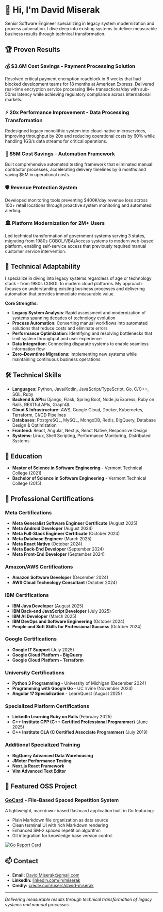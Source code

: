 # 👋 Hi, I'm David Miserak

Senior Software Engineer specializing in legacy system modernization
and process automation. I dive deep into existing systems to deliver
measurable business results through technical transformation.

## 🏆 Proven Results

### 💰 $3.6M Cost Savings - Payment Processing Solution

Resolved critical payment encryption roadblock in 6 weeks that had
blocked development teams for 18 months at American Express. Delivered
real-time encryption service processing 1M+ transactions/day with
sub-50ms latency while achieving regulatory compliance across
international markets.

### ⚡ 20x Performance Improvement - Data Processing Transformation

Redesigned legacy monolithic system into cloud-native microservices,
improving throughput by 20x and reducing operational costs by 60%
while handling 1GB/s data streams for critical operations.

### 🧪 $5M Cost Savings - Automation Framework

Built comprehensive automated testing framework that eliminated manual
contractor processes, accelerating delivery timelines by 6 months and
saving $5M in operational costs.

### 🛡️ Revenue Protection System

Developed monitoring tools preventing $400K/day revenue loss across
100+ retail locations through proactive system monitoring and
automated alerting.

### 🏛️ Platform Modernization for 2M+ Users

Led technical transformation of government systems serving 3 states,
migrating from 1980s COBOL/VBA/Access systems to modern web-based
platform, enabling self-service access that previously required manual
customer service intervention.

## 🚀 Technical Adaptability

I specialize in diving into legacy systems regardless of age or
technology stack - from 1980s COBOL to modern cloud platforms. My
approach focuses on understanding existing business processes and
delivering automation that provides immediate measurable value.

**Core Strengths:**

- **Legacy System Analysis**: Rapid assessment and modernization of systems spanning decades of technology evolution
- **Process Automation**: Converting manual workflows into automated solutions that reduce costs and eliminate errors
- **Performance Optimization**: Identifying and resolving bottlenecks that limit system throughput and user experience
- **Data Integration**: Connecting disparate systems to enable seamless information flow
- **Zero-Downtime Migrations**: Implementing new systems while maintaining continuous business operations

## 🛠️ Technical Skills

- **Languages:** Python, Java/Kotlin, JavaScript/TypeScript, Go, C/C++, SQL, Ruby
- **Backend & APIs:** Django, Flask, Spring Boot, Node.js/Express, Ruby on Rails, RESTful APIs, GraphQL
- **Cloud & Infrastructure:** AWS, Google Cloud, Docker, Kubernetes, Terraform, CI/CD Pipelines
- **Databases:** PostgreSQL, MySQL, MongoDB, Redis, BigQuery, Database Design & Optimization
- **Frontend:** React, Angular, Next.js, React Native, Responsive Design
- **Systems:** Linux, Shell Scripting, Performance Monitoring, Distributed Systems

## 🧠 Education

- **Master of Science in Software Engineering** - Vermont Technical College (2021)
- **Bachelor of Science in Software Engineering** - Vermont Technical College (2015)

## 📜 Professional Certifications

### Meta Certifications

- **Meta Generalist Software Engineer Certificate** (August 2025)
- **Meta Android Developer** (August 2024)
- **Meta Full-Stack Engineer Certificate** (October 2024)
- **Meta Database Engineer** (March 2025)
- **Meta React Native** (October 2024)
- **Meta Back-End Developer** (September 2024)
- **Meta Front-End Developer** (September 2024)

### Amazon/AWS Certifications

- **Amazon Software Developer** (December 2024)
- **AWS Cloud Technology Consultant** (October 2024)

### IBM Certifications

- **IBM Java Developer** (August 2025)
- **IBM Back-end JavaScript Developer** (July 2025)
- **IBM AI Developer** (March 2025)
- **IBM DevOps and Software Engineering** (October 2024)
- **People and Soft Skills for Professional Success** (October 2024)

### Google Certifications

- **Google IT Support** (July 2025)
- **Google Cloud Platform - BigQuery**
- **Google Cloud Platform - Terraform**

### University Certifications

- **Python 3 Programming** - University of Michigan (December 2024)
- **Programming with Google Go** - UC Irvine (November 2024)
- **Angular 17 Specialization** - LearnQuest (August 2025)

### Specialized Platform Certifications

- **LinkedIn Learning Ruby on Rails** (February 2025)
- **C++ Institute CPP (C++ Certified Professional Programmer)** (June 2025)
- **C++ Institute CLA (C Certified Associate Programmer)** (July 2019)

### Additional Specialized Training

- **BigQuery Advanced Data Warehousing**
- **JMeter Performance Testing**
- **Next.js React Framework**
- **Vim Advanced Text Editor**

## 🚀 Featured OSS Project

### [GoCard](https://github.com/DavidMiserak/GoCard) - File-Based Spaced Repetition System

A lightweight, markdown-based flashcard application built in Go featuring:

- Plain Markdown file organization as data source
- Clean terminal UI with rich Markdown rendering
- Enhanced SM-2 spaced repetition algorithm
- Git integration for knowledge base version control

[![Go Report Card](https://goreportcard.com/badge/github.com/DavidMiserak/GoCard)](https://goreportcard.com/report/github.com/DavidMiserak/GoCard)

## 📫 Contact

- **Email:** David.Miserak@gmail.com
- **LinkedIn:** [linkedin.com/in/miserak](https://linkedin.com/in/miserak)
- **Credly:** [credly.com/users/david-miserak](https://credly.com/users/david-miserak)

---

*Delivering measurable results through technical transformation of legacy systems and manual processes.*

